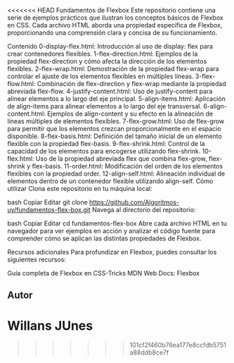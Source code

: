 <<<<<<< HEAD
Fundamentos de Flexbox
Este repositorio contiene una serie de ejemplos prácticos que ilustran los conceptos básicos de Flexbox en CSS. Cada archivo HTML aborda una propiedad específica de Flexbox, proporcionando una comprensión clara y concisa de su funcionamiento.

Contenido
0-display-flex.html: Introducción al uso de display: flex para crear contenedores flexibles.
1-flex-direction.html: Ejemplos de la propiedad flex-direction y cómo afecta la dirección de los elementos flexibles.
2-flex-wrap.html: Demostración de la propiedad flex-wrap para controlar el ajuste de los elementos flexibles en múltiples líneas.
3-flex-flow.html: Combinación de flex-direction y flex-wrap mediante la propiedad abreviada flex-flow.
4-justify-content.html: Uso de justify-content para alinear elementos a lo largo del eje principal.
5-align-items.html: Aplicación de align-items para alinear elementos a lo largo del eje transversal.
6-align-content.html: Ejemplos de align-content y su efecto en la alineación de líneas múltiples de elementos flexibles.
7-flex-grow.html: Uso de flex-grow para permitir que los elementos crezcan proporcionalmente en el espacio disponible.
8-flex-basis.html: Definición del tamaño inicial de un elemento flexible con la propiedad flex-basis.
9-flex-shrink.html: Control de la capacidad de los elementos para encogerse utilizando flex-shrink.
10-flex.html: Uso de la propiedad abreviada flex que combina flex-grow, flex-shrink y flex-basis.
11-order.html: Modificación del orden de los elementos flexibles con la propiedad order.
12-align-self.html: Alineación individual de elementos dentro de un contenedor flexible utilizando align-self.
Cómo utilizar
Clona este repositorio en tu máquina local:

bash
Copiar
Editar
git clone https://github.com/Algoritmos-uy/fundamentos-flex-box.git
Navega al directorio del repositorio:

bash
Copiar
Editar
cd fundamentos-flex-box
Abre cada archivo HTML en tu navegador para ver ejemplos en acción y analizar el código fuente para comprender cómo se aplican las distintas propiedades de Flexbox.

Recursos adicionales
Para profundizar en Flexbox, puedes consultar los siguientes recursos:

Guía completa de Flexbox en CSS-Tricks
MDN Web Docs: Flexbox

## Autor

Willans JUnes
=======

>>>>>>> 101cf2f460b76ea177e8ccfdb5751a88ddb8ce7f
